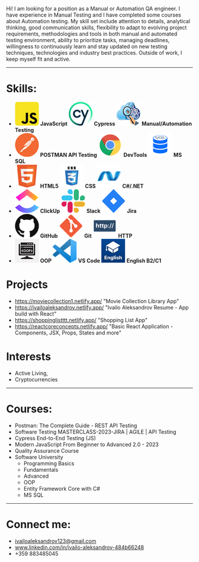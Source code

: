 Hi! I am looking for a position as a Manual or Automation QA engineer. I have experience in Manual Testing and I have completed some courses about Automation testing. My skill set include attention to details, analytical thinking, good communication skills, flexibility to adapt to evolving project requirements, methodologies and tools in both manual and automated testing environment, ability to prioritize tasks, managing deadlines, willingness to continuously learn and stay updated on new testing techniques, technologies and industry best practices. Outside of work, I keep myself fit and active.
- - - - - - - - - - - - - - - - - - - - - - - - - - - - - - - - - - - - - - - - - - - 
# Skills:

- ![](https://github.com/IvailoAleksandrov/IvailoAleksandrovResume/blob/main/src/icons/js.webp) **JavaScript**  ![](https://github.com/IvailoAleksandrov/IvailoAleksandrovResume/blob/main/src/icons/cypress.webp) **Cypress**  ![](https://github.com/IvailoAleksandrov/IvailoAleksandrovResume/blob/main/src/icons/testautomation.png) **Manual/Automation Testing**
- ![](https://github.com/IvailoAleksandrov/IvailoAleksandrovResume/blob/main/src/icons/postman.png) **POSTMAN API Testing**  ![](https://github.com/IvailoAleksandrov/IvailoAleksandrovResume/blob/main/src/icons/chrome.webp) **DevTools**
 ![](https://github.com/IvailoAleksandrov/IvailoAleksandrovResume/blob/main/src/icons/sql.png) **MS SQL**
- ![](https://github.com/IvailoAleksandrov/IvailoAleksandrovResume/blob/main/src/icons/html.webp) **HTML5**
 ![](https://github.com/IvailoAleksandrov/IvailoAleksandrovResume/blob/main/src/icons/css.webp) **CSS**
 ![](https://github.com/IvailoAleksandrov/IvailoAleksandrovResume/blob/main/src/icons/download.webp) **C#/.NET**
- ![](https://github.com/IvailoAleksandrov/IvailoAleksandrovResume/blob/main/src/icons/clickup.png) **ClickUp**
 ![](https://github.com/IvailoAleksandrov/IvailoAleksandrovResume/blob/main/src/icons/Slack.png) **Slack**
 ![](https://github.com/IvailoAleksandrov/IvailoAleksandrovResume/blob/main/src/icons/jira.png) **Jira**
- ![](https://github.com/IvailoAleksandrov/IvailoAleksandrovResume/blob/main/src/icons/image.webp) **GitHub**
 ![](https://github.com/IvailoAleksandrov/IvailoAleksandrovResume/blob/main/src/icons/git.webp) **Git**
 ![](https://github.com/IvailoAleksandrov/IvailoAleksandrovResume/blob/main/src/icons/http.webp) **HTTP**
- ![](https://github.com/IvailoAleksandrov/IvailoAleksandrovResume/blob/main/src/icons/oop.png) **OOP**
 ![](https://github.com/IvailoAleksandrov/IvailoAleksandrovResume/blob/main/src/icons/VS%20Code.webp) **VS Code**
 ![](https://github.com/IvailoAleksandrov/IvailoAleksandrovResume/blob/main/src/icons/english.jpg) **English B2/C1**


# Projects
- https://moviecollection1.netlify.app/  "Movie Collection Library App"
- https://ivailoaleksandrov.netlify.app/ "Ivailo Aleksandrov Resume - App build with React"
- https://shoppinglistttt.netlify.app/   "Shopping List App"
- https://reactcoreconcepts.netlify.app/    "Basic React Application - Components, JSX, Props, States and more"


# Interests 
- Active Living,
- Cryptocurrencies
- - - - - - - - - - - - - - - - - - - - - - - - - - - - - - - - - - - - - - - - - - - 
# Courses:
- Postman: The Complete Guide - REST API Testing
- Software Testing MASTERCLASS-2023-JIRA | AGILE | API Testing
- Cypress End-to-End Testing (JS)
- Modern JavaScript From Beginner to Advanced 2.0 - 2023
- Quality Assurance Course
- Software University
  - Programming Basics
  - Fundamentals
  - Advanced
  - OOP
  - Entity Framework Core with C#
  - MS SQL
- - - - - - - - - - - - - - - - - - - - - - - - - - - - - - - - - - - - - - - - - - - 
# Connect me:
- ivailoaleksandrov123@gmail.com
- www.linkedin.com/in/ivailo-aleksandrov-484b66248
- +359 883485045
